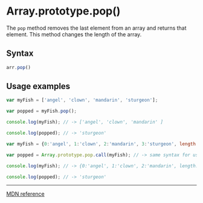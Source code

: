 # Array.prototype.pop()

The `pop` method removes the last element from an array and returns that element. This method changes the length of the array.

## Syntax

```js
arr.pop()
```

## Usage examples

```js
var myFish = ['angel', 'clown', 'mandarin', 'sturgeon'];

var popped = myFish.pop();

console.log(myFish); // -> ['angel', 'clown', 'mandarin' ] 

console.log(popped); // -> 'sturgeon'

var myFish = {0:'angel', 1:'clown', 2:'mandarin', 3:'sturgeon', length: 4};

var popped = Array.prototype.pop.call(myFish); // -> same syntax for using apply( )

console.log(myFish); // -> {0:'angel', 1:'clown', 2:'mandarin', length: 3} 

console.log(popped); // -> 'sturgeon'
```

---

[MDN reference](https://developer.mozilla.org/en-US/docs/Web/JavaScript/Reference/Global_Objects/Array/pop)
